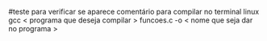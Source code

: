 #teste para verificar se aparece comentário
para compilar no terminal linux
gcc < programa que deseja compilar > funcoes.c -o < nome que seja dar no programa >
